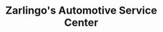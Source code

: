 ---
title: "Zarlingo's Automotive Service Center"
url: /grand-junction/zarlingos-automotive-service-center/
shop: car repair
---
